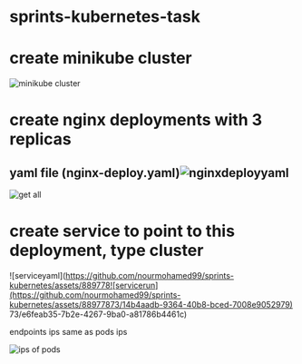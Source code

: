 # sprints-kubernetes-task
# create minikube cluster
![minikube cluster](https://github.com/nourmohamed99/sprints-kubernetes/assets/88977873/55dcc574-5be6-46bc-a791-77f5eaa9c9d9)

# create nginx deployments with 3 replicas
## yaml file (nginx-deploy.yaml)![nginxdeployyaml](https://github.com/nourmohamed99/sprints-kubernetes/assets/88977873/48869e1f-b1dd-4df9-b0f8-77c95c4b0811)

![get all](https://github.com/nourmohamed99/sprints-kubernetes/assets/88977873/fc7e7743-3e9c-4d99-89b5-1d3db5130187)

# create service to point to this deployment, type cluster
![serviceyaml](https://github.com/nourmohamed99/sprints-kubernetes/assets/889778![servicerun](https://github.com/nourmohamed99/sprints-kubernetes/assets/88977873/14b4aadb-9364-40b8-bced-7008e9052979)
73/e6feab35-7b2e-4267-9ba0-a81786b4461c)

endpoints ips same as pods ips 

![ips of pods](https://github.com/nourmohamed99/sprints-kubernetes/assets/88977873/589ffef9-10c9-42e7-9ef6-59d90a2199f5)





